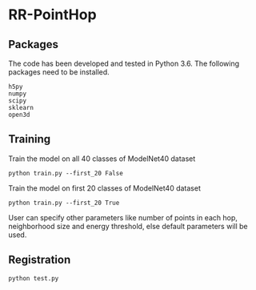 # RR-PointHop

## Packages

The code has been developed and tested in Python 3.6. The following packages need to be installed.

```
h5py
numpy
scipy
sklearn
open3d
```

## Training

Train the model on all 40 classes of ModelNet40 dataset

```
python train.py --first_20 False
```

Train the model on first 20 classes of ModelNet40 dataset

```
python train.py --first_20 True
```

User can specify other parameters like number of points in each hop, neighborhood size and energy threshold, else default parameters will be used.

## Registration 

```
python test.py 
```

